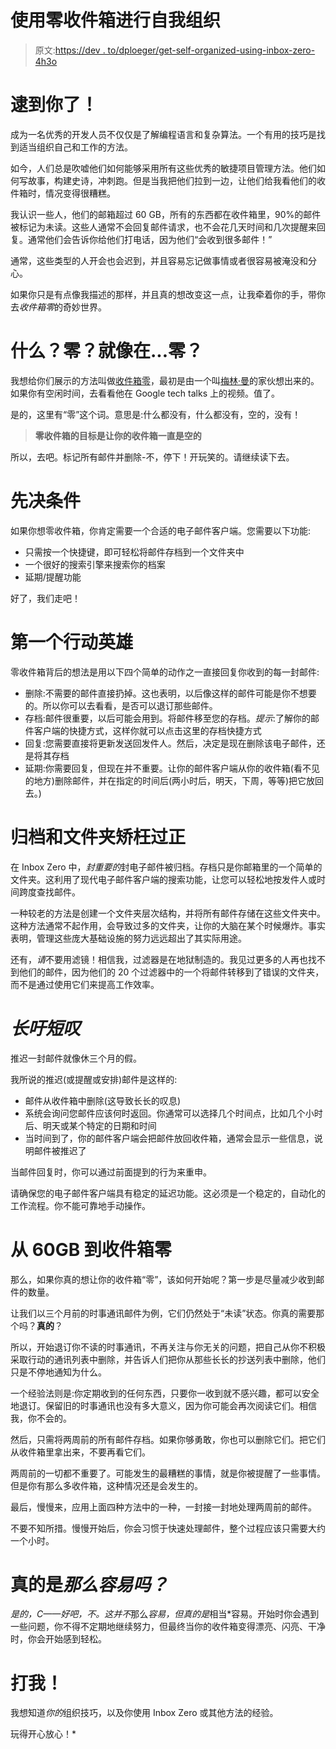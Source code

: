 # 使用零收件箱进行自我组织

> 原文:[https://dev . to/dploeger/get-self-organized-using-inbox-zero-4h3o](https://dev.to/dploeger/get-self-organized-using-inbox-zero-4h3o)

# 逮到你了！

成为一名优秀的开发人员不仅仅是了解编程语言和复杂算法。一个有用的技巧是找到适当组织自己和工作的方法。

如今，人们总是吹嘘他们如何能够采用所有这些优秀的敏捷项目管理方法。他们如何写故事，构建史诗，冲刺跑。但是当我把他们拉到一边，让他们给我看他们的收件箱时，情况变得很糟糕。

我认识一些人，他们的邮箱超过 60 GB，所有的东西都在收件箱里，90%的邮件被标记为未读。这些人通常不会回复邮件请求，也不会花几天时间和几次提醒来回复。通常他们会告诉你给他们打电话，因为他们“会收到很多邮件！”

通常，这些类型的人开会也会迟到，并且容易忘记做事情或者很容易被淹没和分心。

如果你只是有点像我描述的那样，并且真的想改变这一点，让我牵着你的手，带你去*收件箱零*的奇妙世界。

# 什么？零？就像在...零？

我想给你们展示的方法叫做[收件箱零](http://www.43folders.com/izero)，最初是由一个叫[梅林·曼](http://www.merlinmann.com/)的家伙想出来的。如果你有空闲时间，去看看他在 Google tech talks 上的视频。值了。

是的，这里有“零”这个词。意思是:什么都没有，什么都没有，空的，没有！

> **零收件箱的目标是让你的收件箱一直是空的**

所以，去吧。标记所有邮件并删除-不，停下！开玩笑的。请继续读下去。

# 先决条件

如果你想零收件箱，你肯定需要一个合适的电子邮件客户端。您需要以下功能:

*   只需按一个快捷键，即可轻松将邮件存档到一个文件夹中
*   一个很好的搜索引擎来搜索你的档案
*   延期/提醒功能

好了，我们走吧！

# 第一个行动英雄

零收件箱背后的想法是用以下四个简单的动作之一直接回复你收到的每一封邮件:

*   删除:不需要的邮件直接扔掉。这也表明，以后像这样的邮件可能是你不想要的。所以你可以去看看，是否可以退订那些邮件。
*   存档:邮件很重要，以后可能会用到。将邮件移至您的存档。*提示*:了解你的邮件客户端的快捷方式，这样你就可以点击这里的存档快捷方式
*   回复:您需要直接将更新发送回发件人。然后，决定是现在删除该电子邮件，还是将其存档
*   延期:你需要回复，但现在并不重要。让你的邮件客户端从你的收件箱(看不见的地方)删除邮件，并在指定的时间后(两小时后，明天，下周，等等)把它放回去。)

# 归档和文件夹矫枉过正

在 Inbox Zero 中，*封重要的*封电子邮件被归档。存档只是你邮箱里的一个简单的文件夹。这利用了现代电子邮件客户端的搜索功能，让您可以轻松地按发件人或时间跨度查找邮件。

一种较老的方法是创建一个文件夹层次结构，并将所有邮件存储在这些文件夹中。这种方法通常不起作用，会导致过多的文件夹，让你的大脑在某个时候爆炸。事实表明，管理这些庞大基础设施的努力远远超出了其实际用途。

还有，*请*不要用滤镜！相信我，过滤器是在地狱制造的。我见过更多的人再也找不到他们的邮件，因为他们的 20 个过滤器中的一个将邮件转移到了错误的文件夹，而不是通过使用它们来提高工作效率。

# *长吁短叹*

推迟一封邮件就像休三个月的假。

我所说的推迟(或提醒或安排)邮件是这样的:

*   邮件从收件箱中删除(这导致长长的叹息)
*   系统会询问您邮件应该何时返回。你通常可以选择几个时间点，比如几个小时后、明天或某个特定的日期和时间
*   当时间到了，你的邮件客户端会把邮件放回收件箱，通常会显示一些信息，说明邮件被推迟了

当邮件回复时，你可以通过前面提到的行为来重申。

请确保您的电子邮件客户端具有稳定的延迟功能。这必须是一个稳定的，自动化的工作流程。你不能可靠地手动操作。

# 从 60GB 到收件箱零

那么，如果你真的想让你的收件箱“零”，该如何开始呢？第一步是尽量减少收到邮件的数量。

让我们以三个月前的时事通讯邮件为例，它们仍然处于“未读”状态。你真的需要那个吗？**真的**？

所以，开始退订你不读的时事通讯，不再关注与你无关的问题，把自己从你不积极采取行动的通讯列表中删除，并告诉人们把你从那些长长的抄送列表中删除，他们只是不停地通知为什么。

一个经验法则是:你定期收到的任何东西，只要你一收到就不感兴趣，都可以安全地退订。保留旧的时事通讯也没有多大意义，因为你可能会再次阅读它们。相信我，你不会的。

然后，只需将两周前的所有邮件存档。如果你够勇敢，你也可以删除它们。把它们从收件箱里拿出来，不要再看它们。

两周前的一切都不重要了。可能发生的最糟糕的事情，就是你被提醒了一些事情。但是你有那么多收件箱，这种情况还是会发生的。

最后，慢慢来，应用上面四种方法中的一种，一封接一封地处理两周前的邮件。

不要不知所措。慢慢开始后，你会习惯于快速处理邮件，整个过程应该只需要大约一个小时。

# 真的是*那么容易吗？*

 *是的，C——好吧，不。这并不*那么*容易，但真的是*相当*容易。开始时你会遇到一些问题，你不得不定期地继续努力，但最终当你的收件箱变得漂亮、闪亮、干净时，你会开始感到轻松。

# 打我！

我想知道*你的*组织技巧，以及你使用 Inbox Zero 或其他方法的经验。

玩得开心放心！*